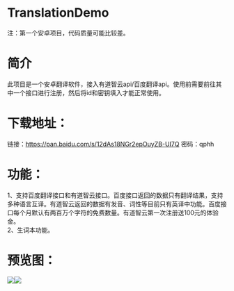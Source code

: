 TranslationDemo
=
注：第一个安卓项目，代码质量可能比较差。

简介
=
此项目是一个安卓翻译软件，接入有道智云api/百度翻译api。使用前需要前往其中一个接口进行注册，然后将id和密钥填入才能正常使用。

下载地址：
=
链接：https://pan.baidu.com/s/12dAs18NGr2epOuyZB-UI7Q 密码：qphh

功能：
=
1、支持百度翻译接口和有道智云接口。百度接口返回的数据只有翻译结果，支持多种语言互译。有道智云返回的数据有发音、词性等目前只有英译中功能。百度接口每个月默认有两百万个字符的免费数量。有道智云第一次注册送100元的体验金。<br>
2、生词本功能。

预览图：
=
![](http://wx2.sinaimg.cn/mw690/0060lm7Tly1fqlfn06gcrj30u01hcafx.jpg)![](http://wx4.sinaimg.cn/mw690/0060lm7Tly1fqlfmzktnsj30u01hcwi3.jpg)
